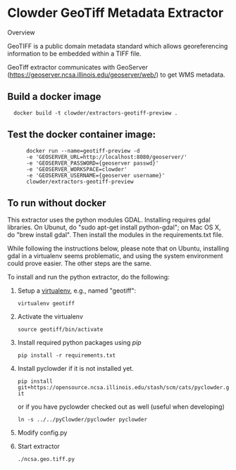 # Clowder GeoTiff Metadata Extractor

Overview

GeoTIFF is a public domain metadata standard which allows georeferencing information to be embedded within a TIFF file.

GeoTiff extractor communicates with GeoServer (https://geoserver.ncsa.illinois.edu/geoserver/web/) to get WMS metadata.

## Build a docker image
      docker build -t clowder/extractors-geotiff-preview .

## Test the docker container image:
```
      docker run --name=geotiff-preview -d
      -e 'GEOSERVER_URL=http://localhost:8080/geoserver/' 
      -e 'GEOSERVER_PASSWORD={geoserver passwd}' 
      -e 'GEOSERVER_WORKSPACE=clowder' 
      -e 'GEOSERVER_USERNAME={geoserver username}' 
      clowder/extractors-geotiff-preview
```

## To run without docker

This extractor uses the python modules GDAL.
Installing requires gdal libraries.
On Ubunut, do "sudo apt-get install python-gdal"; on Mac OS X, do
"brew install gdal". Then install the modules in the requirements.txt file.

While following the instructions below, please note that
on Ubuntu, installing gdal in a virtualenv seems
problematic, and using the system environment could prove easier.
The other steps are the same.

To install and run the python extractor, do the following:

1. Setup a [virtualenv](https://virtualenv.pypa.io), e.g., named "geotiff":

   `virtualenv geotiff`
2. Activate the virtualenv

   `source geotiff/bin/activate`
3. Install required python packages using *pip*

   `pip install -r requirements.txt`
4. Install pyclowder if it is not installed yet.

   `pip install git+https://opensource.ncsa.illinois.edu/stash/scm/cats/pyclowder.git`

   or if you have pyclowder checked out as well (useful when developing)

   `ln -s ../../pyClowder/pyclowder pyclowder`
5. Modify config.py
6. Start extractor

   `./ncsa.geo.tiff.py`


